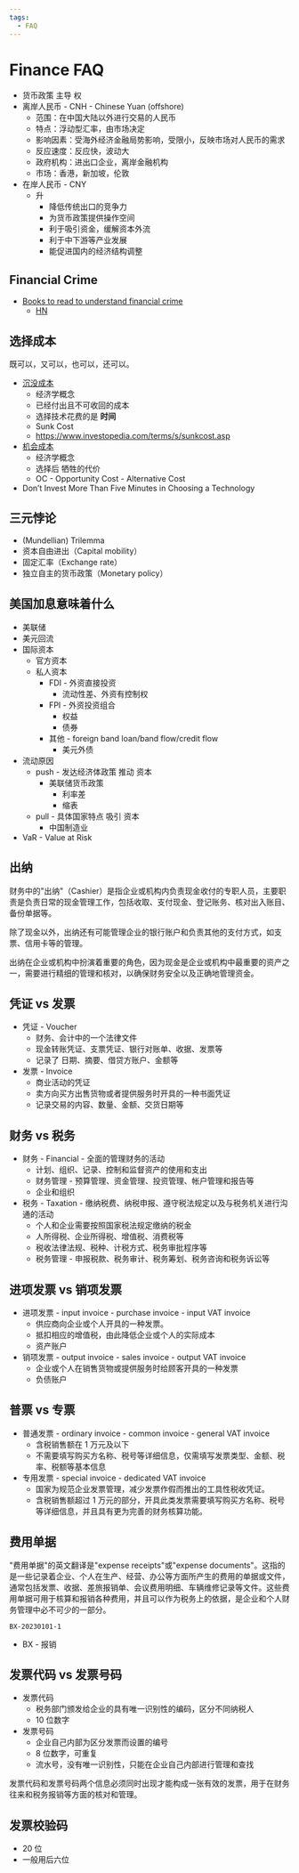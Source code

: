 ```yaml
---
tags:
  - FAQ
---
```


# Finance FAQ

- 货币政策 主导 权
- 离岸人民币 - CNH - Chinese Yuan (offshore)
  - 范围：在中国大陆以外进行交易的人民币
  - 特点：浮动型汇率，由市场决定
  - 影响因素：受海外经济金融局势影响，受限小，反映市场对人民币的需求
  - 反应速度：反应快，波动大
  - 政府机构：进出口企业，离岸金融机构
  - 市场：香港，新加坡，伦敦
- 在岸人民币 - CNY
  - 升
    - 降低传统出口的竞争力
    - 为货币政策提供操作空间
    - 利于吸引资金，缓解资本外流
    - 利于中下游等产业发展
    - 能促进国内的经济结构调整

## Financial Crime

- [Books to read to understand financial crime](https://www.economist.com/the-economist-reads/2022/07/11/the-best-books-to-read-to-understand-financial-crime)
  - [HN](https://news.ycombinator.com/item?id=32091288)

## 选择成本

既可以，又可以，也可以，还可以。

- [沉没成本](https://zh.wikipedia.org/wiki/沉没成本)
  - 经济学概念
  - 已经付出且不可收回的成本
  - 选择技术花费的是 **时间**
  - Sunk Cost
  - https://www.investopedia.com/terms/s/sunkcost.asp
- [机会成本](https://zh.wikipedia.org/wiki/机会成本)
  - 经济学概念
  - 选择后 牺牲的代价
  - OC - Opportunity Cost - Alternative Cost
- Don’t Invest More Than Five Minutes in Choosing a Technology

## 三元悖论

- (Mundellian) Trilemma
- 资本自由进出（Capital mobility）
- 固定汇率（Exchange rate）
- 独立自主的货币政策（Monetary policy）

## 美国加息意味着什么

- 美联储
- 美元回流
- 国际资本
  - 官方资本
  - 私人资本
    - FDI - 外资直接投资
      - 流动性差、外资有控制权
    - FPI - 外资投资组合
      - 权益
      - 债券
    - 其他 - foreign band loan/band flow/credit flow
      - 美元外债
- 流动原因
  - push - 发达经济体政策 推动 资本
    - 美联储货币政策
      - 利率差
      - 缩表
  - pull - 具体国家特点 吸引 资本
    - 中国制造业
- VaR - Value at Risk

## 出纳

财务中的"出纳"（Cashier）是指企业或机构内负责现金收付的专职人员，主要职责是负责日常的现金管理工作，包括收取、支付现金、登记账务、核对出入账目、备份单据等。

除了现金以外，出纳还有可能管理企业的银行账户和负责其他的支付方式，如支票、信用卡等的管理。

出纳在企业或机构中扮演着重要的角色，因为现金是企业或机构中最重要的资产之一，需要进行精细的管理和核对，以确保财务安全以及正确地管理资金。

## 凭证 vs 发票

- 凭证 - Voucher
  - 财务、会计中的一个法律文件
  - 现金转账凭证、支票凭证、银行对账单、收据、发票等
  - 记录了 日期、摘要、借贷方账户、金额等
- 发票 - Invoice
  - 商业活动的凭证
  - 卖方向买方出售货物或者提供服务时开具的一种书面凭证
  - 记录交易的内容、数量、金额、交货日期等

## 财务 vs 税务

- 财务 - Financial - 全面的管理财务的活动
  - 计划、组织、记录、控制和监督资产的使用和支出
  - 财务管理 - 预算管理、资金管理、投资管理、帐户管理和报告等
  - 企业和组织
- 税务 - Taxation - 缴纳税费、纳税申报、遵守税法规定以及与税务机关进行沟通的活动
  - 个人和企业需要按照国家税法规定缴纳的税金
  - 人所得税、企业所得税、增值税、消费税等
  - 税收法律法规、税种、计税方式、税务审批程序等
  - 税务管理 - 申报税款、税务审计、税务筹划、税务咨询和税务诉讼等

## 进项发票 vs 销项发票

- 进项发票 - input invoice - purchase invoice - input VAT invoice
  - 供应商向企业或个人开具的一种发票。
  - 抵扣相应的增值税，由此降低企业或个人的实际成本
  - 资产账户
- 销项发票 - output invoice - sales invoice - output VAT invoice
  - 企业或个人在销售货物或提供服务时给顾客开具的一种发票
  - 负债账户

## 普票 vs 专票

- 普通发票 - ordinary invoice - common invoice - general VAT invoice
  - 含税销售额在 1 万元及以下
  - 不需要填写购买方名称、税号等详细信息，仅需填写发票类型、金额、税率、税额等基本信息
- 专用发票 - special invoice - dedicated VAT invoice
  - 国家为规范企业发票管理，减少发票作假而推出的工具性税收凭证。
  - 含税销售额超过 1 万元的部分，开具此类发票需要填写购买方名称、税号等详细信息，并且具有更为完善的财务核算功能。

## 费用单据

"费用单据"的英文翻译是"expense receipts"或"expense documents"。这指的是一些记录着企业、个人在生产、经营、办公等方面所产生的费用的单据或文件，通常包括发票、收据、差旅报销单、会议费用明细、车辆维修记录等文件。这些费用单据可用于核算和报销各种费用，并且可以作为税务上的依据，是企业和个人财务管理中必不可少的一部分。

```
BX-20230101-1
```

- BX - 报销

## 发票代码 vs 发票号码

- 发票代码
  - 税务部门颁发给企业的具有唯一识别性的编码，区分不同纳税人
  - 10 位数字
- 发票号码
  - 企业自己内部为区分发票而设置的编号
  - 8 位数字，可重复
  - 流水号，没有唯一识别性，只能在企业自己内部进行管理和查找

发票代码和发票号码两个信息必须同时出现才能构成一张有效的发票，用于在财务往来和税务报销等方面的核对和管理。

## 发票校验码

- 20 位
- 一般用后六位
